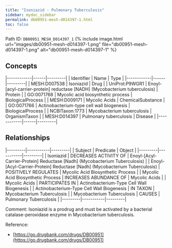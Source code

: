 ```yaml
---
title: "Isoniazid - Pulmonary Tuberculosis"
sidebar: mydoc_sidebar
permalink: db00951-mesh-d014397-1.html
toc: false 
---
```



Path ID: `DB00951_MESH_D014397_1`
{% include image.html url="images/db00951-mesh-d014397-1.png" file="db00951-mesh-d014397-1.png" alt="db00951-mesh-d014397-1" %}

## Concepts

|------------|------|---------|
| Identifier | Name | Type    |
|------------|------|---------|
| MESH:D007538 | Isoniazid | Drug |
| UniProt:P9WGR1 | Enoyl-[acyl-carrier-protein] reductase [NADH] (Mycobacterium tuberculosis) | Protein |
| GO:0071768 | Mycolic acid biosynthetic process | BiologicalProcess |
| MESH:D009171 | Mycolic Acids | ChemicalSubstance |
| GO:0071766 | Actinobacterium-type cell wall biogenesis | BiologicalProcess |
| NCBITaxon:1773 | Mycobacterium tuberculosis | OrganismTaxon |
| MESH:D014397 | Pulmonary tuberculosis | Disease |
|------------|------|---------|

## Relationships

|---------|-----------|---------|
| Subject | Predicate | Object  |
|---------|-----------|---------|
| Isoniazid | DECREASES ACTIVITY OF | Enoyl-[Acyl-Carrier-Protein] Reductase [Nadh] (Mycobacterium Tuberculosis) |
| Enoyl-[Acyl-Carrier-Protein] Reductase [Nadh] (Mycobacterium Tuberculosis) | POSITIVELY REGULATES | Mycolic Acid Biosynthetic Process |
| Mycolic Acid Biosynthetic Process | INCREASES ABUNDANCE OF | Mycolic Acids |
| Mycolic Acids | PARTICIPATES IN | Actinobacterium-Type Cell Wall Biogenesis |
| Actinobacterium-Type Cell Wall Biogenesis | IN TAXON | Mycobacterium Tuberculosis |
| Mycobacterium Tuberculosis | CAUSES | Pulmonary Tuberculosis |
|---------|-----------|---------|

Comment: Isoniazid is a prodrug and must be activated by a bacterial catalase-peroxidase enzyme in Mycobacterium tuberculosis.

Reference: 
  - [https://go.drugbank.com/drugs/DB00951](https://go.drugbank.com/drugs/DB00951)
